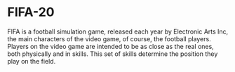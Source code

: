 # FIFA-20
FIFA is a football simulation game, released each year by Electronic Arts Inc, the main characters of the video game, of course, the football players. Players on the video game are intended to be as close as the real ones, both physically and in skills. This set of skills determine the position they play on the field. 

